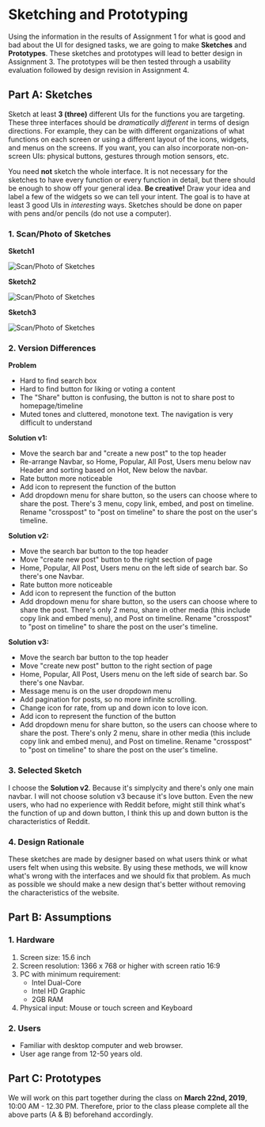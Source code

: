 # Sketching and Prototyping
Using the information in the results of Assignment 1 for what is good and bad about the UI for designed tasks, we are going to make **Sketches** and **Prototypes**. These sketches and prototypes will lead to better design in Assignment 3. The prototypes will be then tested through a usability evaluation followed by design revision in Assignment 4.

## Part A: Sketches
Sketch at least **3 (three)** different UIs for the functions you are targeting. These three interfaces should be _dramatically different_ in terms of design directions. For example, they can be with different organizations of what functions on each screen or using a different layout of the icons, widgets, and menus on the screens. If you want, you can also incorporate non-on-screen UIs: physical buttons, gestures through motion sensors, etc.

You need **not** sketch the whole interface. It is not necessary for the sketches to have every function or every function in detail, but there should be enough to show off your general idea. **Be creative!** Draw your idea and label a few of the widgets so we can tell your intent. The goal is to have at least 3 good UIs in *interesting* ways. Sketches should be done on paper with pens and/or pencils (do not use a computer).

### 1. Scan/Photo of Sketches

**Sketch1**

![Scan/Photo of Sketches](img/sketch1.jpg)

**Sketch2**

![Scan/Photo of Sketches](img/sketch2.jpg)

**Sketch3**

![Scan/Photo of Sketches](img/sketch3.jpg)

### 2. Version Differences

**Problem**
- Hard to find search box
- Hard to find button for liking or voting a content
- The "Share" button is confusing, the button is not to share post to homepage/timeline
- Muted tones and cluttered, monotone text. The navigation is very difficult to understand


**Solution v1:**
- Move the search bar and "create a new post" to the top header
- Re-arrange Navbar, so Home, Popular, All Post, Users menu below nav Header and sorting based on Hot, New below the navbar.
- Rate button more noticeable
- Add icon to represent the function of the button
- Add dropdown menu for share button, so the users can choose where to share the post. There's 3 menu, copy link, embed, and post on timeline. Rename "crosspost" to "post on timeline" to share the post on the user's timeline.

**Solution v2:**
- Move the search bar button to the top header
- Move "create new post" button to the right section of page
- Home, Popular, All Post, Users menu on the left side of search bar. So there's one Navbar.
- Rate button more noticeable
- Add icon to represent the function of the button
- Add dropdown menu for share button, so the users can choose where to share the post. There's only 2 menu, share in other media (this include copy link and embed menu), and Post on timeline. Rename "crosspost" to "post on timeline" to share the post on the user's timeline.

**Solution v3:**
- Move the search bar button to the top header
- Move "create new post" button to the right section of page
- Home, Popular, All Post, Users menu on the left side of search bar. So there's one Navbar.
- Message menu is on the user dropdown menu
- Add pagination for posts, so no more infinite scrolling.
- Change icon for rate, from up and down icon to love icon.
- Add icon to represent the function of the button
- Add dropdown menu for share button, so the users can choose where to share the post. There's only 2 menu, share in other media (this include copy link and embed menu), and Post on timeline. Rename "crosspost" to "post on timeline" to share the post on the user's timeline.


### 3. Selected Sketch
I choose the **Solution v2**. Because it's simplycity and there's only one main navbar. I will not choose solution v3 because it's love button. Even the new users, who had no experience with Reddit before, might still think what's the function of up and down button, I think this up and down button is the characteristics of Reddit.

### 4. Design Rationale
These sketches are made by designer based on what users think or what users felt when using this website. By using these methods, we will know what's wrong with the interfaces and we should fix that problem. As much as possible we should make a new design that's better without removing the characteristics of the website.

## Part B: Assumptions
### 1. Hardware
1. Screen size: 15.6 inch
2. Screen resolution: 1366 x 768 or higher with screen ratio 16:9
3. PC with minimum requirement:
   - Intel Dual-Core
   - Intel HD Graphic
   - 2GB RAM
4. Physical input: Mouse or touch screen and Keyboard

### 2. Users
- Familiar with desktop computer and web browser.
- User age range from 12-50 years old.

## Part C: Prototypes
We will work on this part together during the class on **March 22nd, 2019**, 10:00 AM - 12.30 PM. Therefore, prior to the class please complete all the above parts (A & B) beforehand accordingly.
